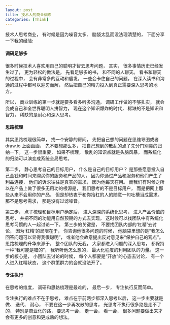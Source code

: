 ```yaml
---
layout: post
title: 技术人的商业训练
categories: [Think]
---
```


技术人思考商业， 有时候是因为噪音太多、 脑袋太乱而没法理清楚的， 下面分享一下我的经验:

#### 调研足够多
很多时候技术人喜欢用自己的聪明才智去思考问题， 其实， 很多事情历史已经发生过了， 更为轻松的做法是， 先看足够多的书， 和不同的人聊天。 看书和聊天的过程中， 会有非常多的互动和启发， 一些会卡住自己的问题， 在深入读书和沟通的过程中都可以迎刃而解， 然后把自己的精力投入到真正需要深入思考的地方。

所以， 商业训练的第一步就是要多看多听多沟通， 调研工作做的不够扎实， 就会变成自己和全世界聪明人拼智力， 现在这个知识爆炸的时代， 稀缺的不是知识和智力， 稀缺的是耐心和深入思考。

#### 思路梳理
其实思路梳理很简单， 找一个安静的房间， 先把自己想的问题在思维导图或者 draw.io 上面画画， 先不要想那么多， 把自己想到的散乱的点子先分门别类的归纳一下。 这一步很重要， 如果不梳理， 散乱的知识点就是头脑风暴， 而系统化的归纳可以演变成系统全局思考。

第二步， 静心思考自己的目标用户， 什么是自己的目标用户？ 是那些愿意投入自己金钱和时间来购买你的服务和产品的人， 因为你通过产品和服务和他们产生了利益连接， 他们的诉求往往是真实的需求， 因为他每天在用。 而我们有时候之所以在产品上做了很多无用功的根源是， 我们思考的不是目标用户， 而是把网上那些从来不会用你的产品， 但是却热衷于和你抬杠的人的随意一句吐槽当成需求。 那不是思考需求， 那是没有过滤噪音。

第三步， 点子梳理和目标用户确定后， 进入深深的系统化思考， 进入产品价值的思考， 并把不同的功能用自然预期的方式去实现。 这时候可以找团队中有系统化思考习惯的人一起讨论一下。 第三步的关键是， 不要找团队内部的‘杠精’去讨论， 因为‘杠精’的局限在于， 你咨询他很多问题的时候， 他脑袋里想的是“我怎么回答问题可以显得我很聪明”， 或者他会故意提出反对意见来“保护自己的观点”。 思路梳理的升华来源于， 整个团队的无我， 大家都进入问题的深入思考， 都保持一种“我可能是错的”， 我听听他怎么想的， 最大化程度的利用团队的力量。 这一步的核心是， 小团队去讨论的时候， 每个人都要是“开放”的心态去讨论， 有一个人进入杠精状态， 这个群策群力的会就没法开了。

#### 专注执行
在思考的维度， 调研和思路梳理是最难的， 最后一步， 专注执行反而简单。

专注执行的难点不在于思考， 难点在于前两步都深入思考以后， 这一步主要就是做、 迭代、 耐心， 不要在这一步再发散的思考， 光思考不执行很多路是走不了的， 特别是商业化的路， 要思考一会， 走一会， 看一会， 很多问题要做出来才会有更多的创意和更成熟的想法。
